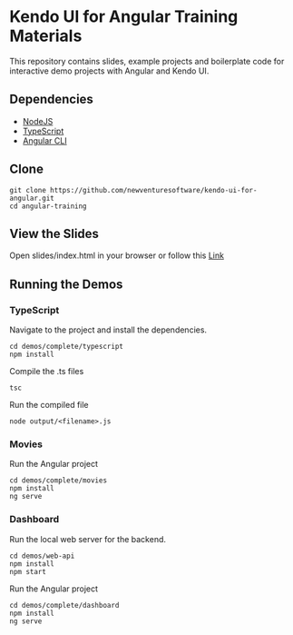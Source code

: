 # Kendo UI for Angular Training Materials
This repository contains slides, example projects and boilerplate code for interactive demo projects with Angular and Kendo UI.

## Dependencies
* [NodeJS](https://nodejs.org/en/download/)
* [TypeScript](https://www.npmjs.com/package/typescript)
* [Angular CLI](https://github.com/angular/angular-cli#angular-cli)

## Clone
```
git clone https://github.com/newventuresoftware/kendo-ui-for-angular.git
cd angular-training
```

## View the Slides
Open slides/index.html in your browser or follow this [Link](https://rawgit.com/newventuresoftware/kendo-ui-for-angular/master/slides/index.html)

## Running the Demos

### TypeScript
Navigate to the project and install the dependencies.
```
cd demos/complete/typescript
npm install
```
Compile the .ts files
```
tsc
```
Run the compiled file 
```
node output/<filename>.js
```
### Movies
Run the Angular project
```
cd demos/complete/movies
npm install
ng serve
```

### Dashboard
Run the local web server for the backend.
```
cd demos/web-api
npm install
npm start
```
Run the Angular project
```
cd demos/complete/dashboard
npm install
ng serve
```
